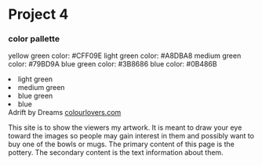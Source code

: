<h1>Project 4</h1>

<h3>color pallette</h3>

  yellow green color: #CFF09E
  light green color: #A8DBA8
  medium green color: #79BD9A
  blue green color: #3B8686
  blue color: #0B486B

  <li swatch="#A8DBA8">light green</li>
  <li swatch="#79BD9A">medium green</li>
  <li swatch="#3B8686">blue green</li>
  <li swatch="#0B486B">blue</li>
  <span>Adrift by Dreams <a href="http://www.colourlovers.com/palette/580974/Adrift_in_Dreams">colourlovers.com</a></span>
</ul>
<p>
This site is to show the viewers my artwork. It is meant to draw your eye toward the images so people may gain interest in them
and possibly want to buy one of the bowls or mugs. The primary content of this page is the pottery. The secondary content is
the text information about them.
</p>

